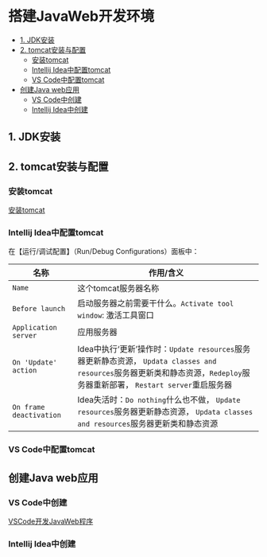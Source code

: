 # 搭建JavaWeb开发环境
<!-- TOC -->

- [1. JDK安装](#1-jdk安装)
- [2. tomcat安装与配置](#2-tomcat安装与配置)
  - [安装tomcat](#安装tomcat)
  - [Intellij Idea中配置tomcat](#intellij-idea中配置tomcat)
  - [VS Code中配置tomcat](#vs-code中配置tomcat)
- [创建Java web应用](#创建java-web应用)
  - [VS Code中创建](#vs-code中创建)
  - [Intellij Idea中创建](#intellij-idea中创建)

<!-- /TOC -->

## 1. JDK安装

## 2. tomcat安装与配置

### 安装tomcat

[安装tomcat](https://github.com/floraluo/blog/blob/master/tomcat/macOS%E5%AE%89%E8%A3%85tomcat.md)

### Intellij Idea中配置tomcat

在【运行/调试配置】（Run/Debug Configurations）面板中：

名称 | 作用/含义
--- | ---
`Name` | 这个tomcat服务器名称
`Before launch` | 启动服务器之前需要干什么。`Activate tool window`: 激活工具窗口
`Application server` | 应用服务器
`On 'Update' action` | Idea中执行‘更新’操作时：`Update resources`服务器更新静态资源， `Updata classes and resources`服务器更新类和静态资源，`Redeploy`服务器重新部署， `Restart server`重启服务器
`On frame deactivation` | Idea失活时：`Do nothing`什么也不做， `Update resources`服务器更新静态资源， `Updata classes and resources`服务器更新类和静态资源

### VS Code中配置tomcat

## 创建Java web应用

### VS Code中创建

[VSCode开发JavaWeb程序](https://github.com/floraluo/blog/blob/master/java/VSCode%E5%BC%80%E5%8F%91JavaWeb%E7%A8%8B%E5%BA%8F.md)

### Intellij Idea中创建
